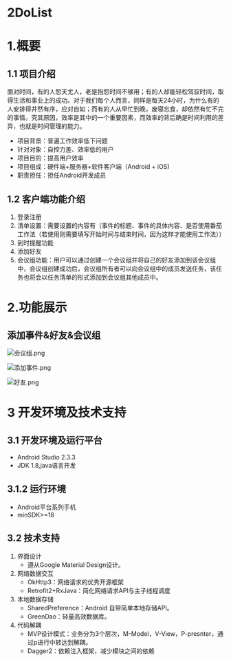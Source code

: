 # 2DoList
# 1.概要
## 1.1 项目介绍
面对时间，有的人怨天尤人，老是抱怨时间不够用；有的人却能轻松驾驭时间，取得生活和事业上的成功。对于我们每个人而言，同样是每天24小时，为什么有的人安排得井然有序，应对自如；而有的人从早忙到晚，废寝忘食，却依然有忙不完的事情。究其原因，效率是其中的一个重要因素，而效率的背后确是时间利用的差异，也就是时间管理的能力。
- 项目背景：普遍工作效率低下问题
- 针对对象：自控力差、效率低的用户
- 项目目的：提高用户效率
- 项目组成：硬件端+服务器+软件客户端（Android + iOS)
- 职责担任：担任Android开发成员
## 1.2 客户端功能介绍
1. 登录注册
2. 清单设置：需要设置的内容有（事件的标题、事件的具体内容、是否使用番茄工作法（若使用则需要填写开始时间与结束时间，因为这样才能使用工作法））
3. 到时提醒功能
4. 添加好友
5. 会议组功能：用户可以通过创建一个会议组并将自己的好友添加到该会议组中，会议组创建成功后，会议组所有者可以向会议组中的成员发送任务，该任务也将会以任务清单的形式添加到会议组其他成员中。
# 2.功能展示
## 添加事件&好友&会议组
![会议组.png](https://upload-images.jianshu.io/upload_images/2536154-730aa96c028a70c7.png?imageMogr2/auto-orient/strip%7CimageView2/2/w/1240)

![添加事件.png](https://upload-images.jianshu.io/upload_images/2536154-b135b7e9d02471dd.png?imageMogr2/auto-orient/strip%7CimageView2/2/w/1240)

![好友.png](https://upload-images.jianshu.io/upload_images/2536154-15ac6e39d8bd2822.png?imageMogr2/auto-orient/strip%7CimageView2/2/w/1240)
# 3 开发环境及技术支持
## 3.1 开发环境及运行平台
- Android Studio 2.3.3
- JDK 1.8,java语言开发
## 3.1.2 运行环境
- Android平台系列手机
- minSDK>=18
## 3.2 技术支持
1. 界面设计
    * 遵从Google Material Design设计。
2. 网络数据交互
    * OkHttp3：网络请求的优秀开源框架
    * Retrofit2+RxJava：简化网络请求API与主子线程调度
3. 本地数据存储
    * SharedPreference：Android 自带简单本地存储API。
    * GreenDao：轻量高效数据库。
4. 代码解耦
    * MVP设计模式：业务分为3个层次，M-Model，V-View，P-presnter，通过p进行中转达到解耦。
    * Dagger2：依赖注入框架，减少模块之间的依赖
